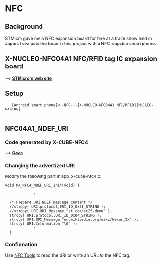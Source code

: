 # NFC

## Background

STMicro gave me a NFC expansion board for free at a trade show held in Japan. I evaluate the boad in this project with a NFC-capable smart phone.

## X-NUCLEO-NFC04A1 NFC/RFID tag IC expansion board

==> **[STMicro's web site](https://www.st.com/en/ecosystems/x-nucleo-nfc04a1.html)**

## Setup

```
   [Android smart phone]<--NFC---[X-NUCLEO-NFC04A1 NFC/RFID][NUCLEO-F401RE]
   
```

## NFC04A1_NDEF_URI

### Code generated by X-CUBE-NFC4

==> **[Code](./NFC04A1_NDEF_URI)**

### Changing the advertized URI

Modify the following part in app_x-cube-nfc4.c:

```
void MX_NFC4_NDEF_URI_Init(void) {

             :
             
  /* Prepare URI NDEF message content */
  //strcpy( URI.protocol,URI_ID_0x01_STRING );
  //strcpy( URI.URI_Message,"st.com/st25-demo" );
  strcpy( URI.protocol,URI_ID_0x04_STRING );
  strcpy( URI.URI_Message,"en.wikipedia.org/wiki/Nexus_5X" );
  strcpy( URI.Information,"\0" );
             :
  }
  ```
  
### Confirmation

Use [NFC Tools](https://play.google.com/store/apps/details?id=com.wakdev.wdnfc) to read the URI or write an URL to the NFC tag.

